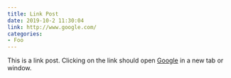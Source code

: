 ```yaml
---
title: Link Post
date: 2019-10-2 11:30:04
link: http://www.google.com/
categories:
- Foo
---
```


This is a link post. Clicking on the link should open [Google](http://www.google.com/) in a new tab or window.
